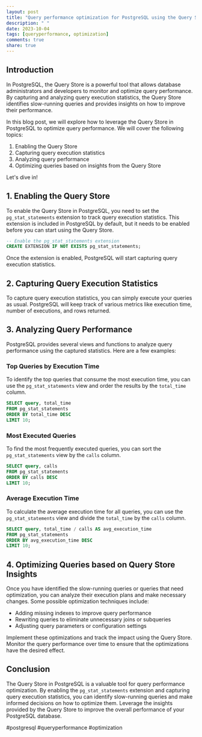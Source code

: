 ```yaml
---
layout: post
title: "Query performance optimization for PostgreSQL using the Query Store"
description: " "
date: 2023-10-04
tags: [queryperformance, optimization]
comments: true
share: true
---
```


## Introduction

In PostgreSQL, the Query Store is a powerful tool that allows database administrators and developers to monitor and optimize query performance. By capturing and analyzing query execution statistics, the Query Store identifies slow-running queries and provides insights on how to improve their performance.

In this blog post, we will explore how to leverage the Query Store in PostgreSQL to optimize query performance. We will cover the following topics:
1. Enabling the Query Store
2. Capturing query execution statistics
3. Analyzing query performance
4. Optimizing queries based on insights from the Query Store

Let's dive in!

## 1. Enabling the Query Store

To enable the Query Store in PostgreSQL, you need to set the `pg_stat_statements` extension to track query execution statistics. This extension is included in PostgreSQL by default, but it needs to be enabled before you can start using the Query Store.

```sql
-- Enable the pg_stat_statements extension
CREATE EXTENSION IF NOT EXISTS pg_stat_statements;
```

Once the extension is enabled, PostgreSQL will start capturing query execution statistics.

## 2. Capturing Query Execution Statistics

To capture query execution statistics, you can simply execute your queries as usual. PostgreSQL will keep track of various metrics like execution time, number of executions, and rows returned.

## 3. Analyzing Query Performance

PostgreSQL provides several views and functions to analyze query performance using the captured statistics. Here are a few examples:

### Top Queries by Execution Time

To identify the top queries that consume the most execution time, you can use the `pg_stat_statements` view and order the results by the `total_time` column.

```sql
SELECT query, total_time
FROM pg_stat_statements
ORDER BY total_time DESC
LIMIT 10;
```

### Most Executed Queries

To find the most frequently executed queries, you can sort the `pg_stat_statements` view by the `calls` column.

```sql
SELECT query, calls
FROM pg_stat_statements
ORDER BY calls DESC
LIMIT 10;
```

### Average Execution Time

To calculate the average execution time for all queries, you can use the `pg_stat_statements` view and divide the `total_time` by the `calls` column.

```sql
SELECT query, total_time / calls AS avg_execution_time
FROM pg_stat_statements
ORDER BY avg_execution_time DESC
LIMIT 10;
```

## 4. Optimizing Queries based on Query Store Insights

Once you have identified the slow-running queries or queries that need optimization, you can analyze their execution plans and make necessary changes. Some possible optimization techniques include:

- Adding missing indexes to improve query performance
- Rewriting queries to eliminate unnecessary joins or subqueries
- Adjusting query parameters or configuration settings

Implement these optimizations and track the impact using the Query Store. Monitor the query performance over time to ensure that the optimizations have the desired effect.

## Conclusion

The Query Store in PostgreSQL is a valuable tool for query performance optimization. By enabling the `pg_stat_statements` extension and capturing query execution statistics, you can identify slow-running queries and make informed decisions on how to optimize them. Leverage the insights provided by the Query Store to improve the overall performance of your PostgreSQL database.

#postgresql #queryperformance #optimization